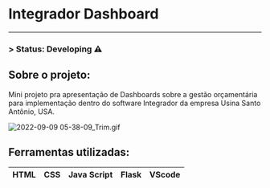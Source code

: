 # Integrador Dashboard

---

### > Status: Developing ⚠️

## Sobre o projeto:

Mini projeto pra apresentação de Dashboards sobre a gestão orçamentária para implementação dentro do software Integrador da empresa Usina Santo Antônio, USA.

![2022-09-09 05-38-09_Trim.gif](Integrador%20Dashboard%21d4f275dd7549438d4c6b20b2a9e4fd/2022-09-09_05-38-09_Trim.gif)

## Ferramentas utilizadas:

| HTML | CSS | Java Script | Flask | VScode |
| --- | --- | --- | --- | --- |